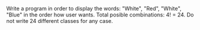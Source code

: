 Write a program in order to display the words: "White", "Red", "White", "Blue" in the order how user wants. Total posible combinations: 4! = 24. Do not write 24 different classes for any case.
